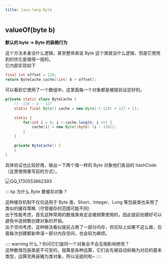 ```yaml
---
title: java.lang.Byte
---
```


## valueOf(byte b)

**默认的 byte $\rightarrow$ Byte 的装箱行为**

这个方法本身没什么逻辑，甚至整体来说 Byte 这个类就没什么逻辑，但是它使用到的优化是值得一提的。  
它内部实现如下  

```java
final int offset = 128;
return ByteCache.cache[(int) b + offset];
```

可以看到它使用了一个数组中，这里面每一个对象都是被提前设定好的。    

```java
private static class ByteCache {
    // -128 ~ 0 ~ 127
    static final Byte[] cache = new Byte[-(-128) + 127 + 1];
    
    static {
        for(int i = 0; i < cache.length; i ++) {
            cache[i] = new Byte((byte) (i - 128));
        }
    }
    
    private ByteCache() {
    }
}
```

具体验证也比较好用，输出一下两个值一样的 Byte 对象他们各自的 hashCode（这里使用重写前的方式）。  

![QQ_1730553662393](https://cr-demo-blog-1308117710.cos.ap-nanjing.myqcloud.com/chivas-regal/QQ_1730553662393.png)  

::: tip 为什么 Byte 要缓存对象？

这种缓存机制不仅仅适用于 Byte 类，Short、Integer、Long 等包装类也采用了类似的缓存策略（尽管缓存的范围可能不同）  
出于性能考虑，首先这种常用的数值类肯定会被频繁使用的，因此提前创建好可以避免中途频繁创建对象的开销。  
出于空间考虑，这种做法看似提前占用了一部分内存，但实际上如果不这么做，后面每次创建都新申请一部分内存空间，也会较为麻烦。  


:::: warning 什么？你问它们是同一个对象会不会互相影响修改？  
这种数值包装类是不可变的，就算是各种运算，它们会先被自动拆箱为对应的基本类型，运算完再装箱为类对象，所以没逝的啦~
::::
